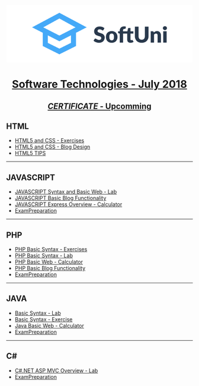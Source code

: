 <p align="center"><img src="https://github.com/blazarow09/ProgrammingBasicsWithCsharp/blob/master/img/logo.png"  /></p>

# <a href="https://softuni.bg/trainings/1940/software-technologies-july-2018"><p align="center">Software Technologies - July 2018<p></a>

## <p align="center"> <a href="" > *CERTIFICATE* - Upcomming </a> </p>

## HTML
* <a href="https://github.com/blazarow09/SoftwareTechnologies/tree/master/HTML/HTML5%20and%20CSS%20-%20Exercises" > HTML5 and CSS - Exercises </a>
* <a href="https://github.com/blazarow09/SoftwareTechnologies/tree/master/HTML/HTML5%20and%20CSS%20-%20Blog%20Design" > HTML5 and CSS - Blog Design </a>
* <a href="https://github.com/blazarow09/SoftwareTechnologies/blob/master/HTML/html%20tips.html" > HTML5 TIPS </a>
-------------------------------------------------------------------
## JAVASCRIPT
* <a href="https://github.com/blazarow09/SoftwareTechnologies/tree/master/JAVASCRIPT/JavaScript%20Syntax%20and%20Basic%20Web%20-%20Lab" > JAVASCRIPT Syntax and Basic Web - Lab</a>
* <a href="https://github.com/blazarow09/SoftwareTechnologies/tree/master/JAVASCRIPT/JavaScript%20Blog%20Basic%20Functionality" > JAVASCRIPT Basic Blog Functionality </a>
* <a href="https://github.com/blazarow09/SoftwareTechnologies/tree/master/JAVASCRIPT/JavaScript%20Express%20Overview%20-%20Calculator" > JAVASCRIPT Express Overview - Calculator </a>
* <a href="https://github.com/blazarow09/SoftwareTechnologies/tree/master/JAVASCRIPT/ExamPreparation
" > ExamPreparation </a>
-------------------------------------------------------------------
## PHP
* <a href="https://github.com/blazarow09/SoftwareTechnologies/tree/master/PHP/PHP%20Basic%20Syntax%20-%20Exercise" > PHP Basic Syntax - Exercises</a>
* <a href="https://github.com/blazarow09/SoftwareTechnologies/tree/master/PHP/PHP%20Basic%20Syntax%20-%20Lab" > PHP Basic Syntax - Lab</a>
* <a href="https://github.com/blazarow09/SoftwareTechnologies/tree/master/PHP/PHP%20Calculator" > PHP Basic Web - Calculator </a>
* <a href="https://github.com/blazarow09/SoftwareTechnologies/tree/master/PHP/PHP%20Blog%20Basic%20Functionality" > PHP Basic Blog Functionality </a>
* <a href="https://github.com/blazarow09/SoftwareTechnologies/tree/master/PHP/ExamPreparation
" > ExamPreparation </a>
-------------------------------------------------------------------
## JAVA
* <a href="https://github.com/blazarow09/SoftwareTechnologies/tree/master/JAVA/Basic%20Syntax%20-%20Lab" > Basic Syntax - Lab</a>
* <a href="https://github.com/blazarow09/SoftwareTechnologies/tree/master/JAVA/Basic%20Syntax%20-%20Exercise" > Basic Syntax - Exercise</a>
* <a href="https://github.com/blazarow09/SoftwareTechnologies/tree/master/JAVA/Java%20Basic%20Web%20-%20Calculator" > Java Basic Web - Calculator</a>
* <a href="https://github.com/blazarow09/SoftwareTechnologies/tree/master/JAVA/ExamPreparation
" > ExamPreparation </a>
-------------------------------------------------------------------
## C#
* <a href="https://github.com/blazarow09/SoftwareTechnologies/tree/master/CSharp" > C#.NET ASP MVC Overview - Lab </a>
* <a href="https://github.com/blazarow09/SoftwareTechnologies/tree/master/CSharp/ExamPreparation
" > ExamPreparation </a>



[logo]: https://github.com/blazarow09/ProgrammingBasicsWithCsharp/blob/master/img/code-wizard-html.png "Logo Title Text 2"
